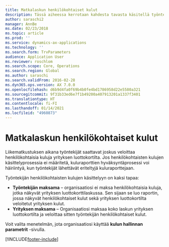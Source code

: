 ```yaml
---
title: Matkalaskun henkilökohtaiset kulut
description: Tässä aiheessa kerrotaan kahdesta tavasta käsitellä työntekijän henkilökohtaisia kuluja Microsoft Dynamics 365 Financessa.
author: saraschi2
manager: AnnBe
ms.date: 02/23/2018
ms.topic: article
ms.prod: ''
ms.service: dynamics-ax-applications
ms.technology: ''
ms.search.form: TrvParameters
audience: Application User
ms.reviewer: roschlom
ms.search.scope: Core, Operations
ms.search.region: Global
ms.author: saraschi
ms.search.validFrom: 2016-02-28
ms.dyn365.ops.version: AX 7.0.0
ms.openlocfilehash: d6b9d4fa0f69b4b0fe4bd1786958d22e5580a321
ms.sourcegitcommit: 9f31b33ed6e7f1b49200a407913201a1337f3401
ms.translationtype: HT
ms.contentlocale: fi-FI
ms.lasthandoff: 01/14/2021
ms.locfileid: "4960873"
---
```

# <a name="personal-expenses-on-an-expense-report"></a>Matkalaskun henkilökohtaiset kulut

Liikematkustuksen aikana työntekijät saattavat joskus veloittaa henkilökohtaisia kuluja yrityksen luottokortilta. Jos henkilökohtaisten kulujen käsittelyprosessia ei määritetä, kuluraporttien hyväksyntäprosessi voi häiriintyä, kun työntekijät lähettävät eriteltyjä kuluraporttejaan. 

Työntekijän henkilökohtaisten kulujen käsittelyyn on kaksi tapaa:

- **Työntekijän maksama** – organisaatiosi ei maksa henkilökohtaisia kuluja, jotka näkyvät yrityksen luottokorttilaskussa. Sen sijaan se luo raportin, jossa näkyvät henkilökohtaiset kulut sekä yrityksen luottokortilta veloitetut yrityksen kulut.
- **Yrityksen maksama** – Organisaatiosi maksaa koko laskun yrityksen luottokortilta ja veloittaa sitten työntekijän henkilökohtaiset kulut.

Voit valita menetelmän, jota organisaatiosi käyttää **kulun hallinnan parametrit** -sivulla.


[!INCLUDE[footer-include](../includes/footer-banner.md)]